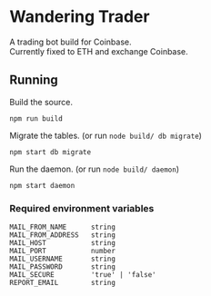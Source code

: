 # Wandering Trader
A trading bot build for Coinbase.<br>
Currently fixed to ETH and exchange Coinbase.

## Running
Build the source.
```
npm run build
```
Migrate the tables. (or run `node build/ db migrate`)
```
npm start db migrate
```
Run the daemon. (or run `node build/ daemon`)
```
npm start daemon
```

### Required environment variables
```
MAIL_FROM_NAME      string
MAIL_FROM_ADDRESS   string
MAIL_HOST           string
MAIL_PORT           number
MAIL_USERNAME       string
MAIL_PASSWORD       string
MAIL_SECURE         'true' | 'false'
REPORT_EMAIL        string
```